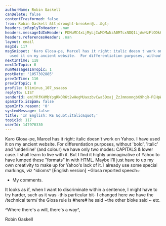 ```yaml
---
authorName: Robin Gaskell
canDelete: false
contentTrasformed: false
from: Robin Gaskell &lt;drought-breaker@...&gt;
headers.inReplyToHeader: .nan
headers.messageIdInHeader: PDMuMC4xLjMyLjIwMDMwNzA0MTcxNDQ1LjAwNzFlODk0QHBhY2lmaWMubmV0LmF1Pg==
headers.referencesHeader: .nan
layout: email
msgId: 117
msgSnippet: 'Karo Glosa-pe, Marcel has it right: italic doesn t work on Yahoo. I have
  used it on my ancient website.  For differentiation purposes, without bold , italic'
nextInTime: 118
nextInTopic: 0
numMessagesInTopic: 1
postDate: '1057302885'
prevInTime: 116
prevInTopic: 0
profile: bliminus_107_ssaass
replyTo: LIST
senderId: emjYRfKHMbYpgRkOR6t2wHegMUaxzbvCwa5Dxaj_ZzJmmonngbK9hqR-PEHpWViujxoZO0TJQMNivSYmSIy2NHlEqFQrCaIHVB_ADeLdYW8oPUX2qQ
spamInfo.isSpam: false
spamInfo.reason: '0'
systemMessage: false
title: 'In English: RE &quot;italic&quot;'
topicId: 117
userId: 147970330
---
```


Karo Glosa-pe,
  Marcel has it right: italic doesn't work on Yahoo.
  I have used it on my ancient website.  For differentiation purposes,
without 'bold', 'italic' and 'underline' (and colour) we have only two
modes: CAPITALS & lower case.
  I shall learn to live with it.  But I find it highly unimaginative of
Yahoo to have lumped these "formats" in with HTML.
  Maybe I'll just have to up my own creativity to make up for Yahoo's lack
of it.  I already use some special markings, viz
   ^idioms^
   [English version]
   ~Glosa reported speech~
   *  My comments.

  It looks as if, when I want to discriminate within a sentence, I might
have to try harder, such as
   it was -this particular bit- I changed
   here we have the /technical term/
   the Glosa rule is #here#
   he said ~the other bloke said <this>~
   etc.

^Where there's a will, there's a way^,

Robin Gaskell 


